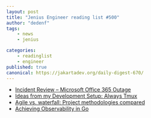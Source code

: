 ```yaml
---
layout: post
title: "Jenius Engineer reading list #500"
author: "dedenf"
tags:
    - news
    - jenius

categories:
    - readinglist
    - engineer
published: true
canonical: https://jakartadev.org/daily-digest-670/
---
```


- [Incident Review – Microsoft Office 365 Outage](https://blog.catchpoint.com/2020/09/29/incident-review-microsoft-office-365-outage/)
- [Ideas from my Development Setup: Always Tmux](https://cedaei.com/posts/ideas-from-my-dev-setup-always-tmux/)
- [Agile vs. waterfall: Project methodologies compared](https://www.cio.com/article/3584559/agile-vs-waterfall-project-methodologies-compared.html?huid=)
- [Achieving Observability in Go](https://www.instana.com/blog/achieving-observability-in-go/)